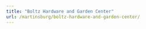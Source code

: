 ```yaml
---
title: "Boltz Hardware and Garden Center"
url: /martinsburg/boltz-hardware-and-garden-center/
---
```

